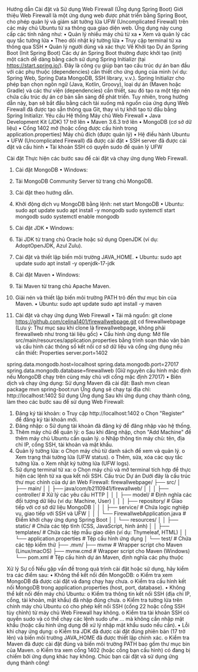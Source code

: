 Hướng dẫn Cài đặt và Sử dụng Web Firewall (Ứng dụng Spring Boot)
Giới thiệu
Web Firewall là một ứng dụng web được phát triển bằng Spring Boot, cho phép quản lý và giám sát tường lửa UFW (Uncomplicated Firewall) trên các máy chủ Ubuntu từ xa thông qua giao diện web. Ứng dụng này cung cấp các tính năng như:
•	Quản lý nhiều máy chủ từ xa
•	Xem và quản lý các quy tắc tường lửa
•	Theo dõi nhật ký tường lửa
•	Truy cập terminal từ xa thông qua SSH
•	Quản lý người dùng và xác thực
Về Khởi tạo Dự án Spring Boot (Init Spring Boot)
Các dự án Spring Boot thường được khởi tạo (init) một cách dễ dàng bằng cách sử dụng Spring Initializr (tại https://start.spring.io/). Đây là công cụ giúp bạn tạo cấu trúc dự án ban đầu với các phụ thuộc (dependencies) cần thiết cho ứng dụng của mình (ví dụ: Spring Web, Spring Data MongoDB, SSH library, v.v.). Spring Initializr cho phép bạn chọn ngôn ngữ (Java, Kotlin, Groovy), loại dự án (Maven hoặc Gradle) và các thư viện (dependencies) cần thiết, sau đó tạo ra một tệp nén chứa cấu trúc dự án cơ bản sẵn sàng để phát triển.
Tuy nhiên, trong hướng dẫn này, bạn sẽ bắt đầu bằng cách tải xuống mã nguồn của ứng dụng Web Firewall đã được tạo sẵn thông qua Git, thay vì tự khởi tạo từ đầu bằng Spring Initializr.
Yêu cầu Hệ thống
Máy chủ Web Firewall
•	Java Development Kit (JDK) 17 trở lên
•	Maven 3.6.3 trở lên
•	MongoDB (cơ sở dữ liệu)
•	Cổng 1402 mở (hoặc cổng được cấu hình trong application.properties)
Máy chủ đích (được quản lý)
•	Hệ điều hành Ubuntu
•	UFW (Uncomplicated Firewall) đã được cài đặt
•	SSH server đã được cài đặt và cấu hình
•	Tài khoản SSH có quyền sudo để quản lý UFW

Cài đặt
Thực hiện các bước sau để cài đặt và chạy ứng dụng Web Firewall.
1. Cài đặt MongoDB
•	Windows:
1.	Tải MongoDB Community Server từ trang chủ MongoDB.
2.	Cài đặt theo hướng dẫn.
3.	Khởi động dịch vụ MongoDB bằng lệnh: 
net start MongoDB
•	Ubuntu:
sudo apt update
sudo apt install -y mongodb
sudo systemctl start mongodb
sudo systemctl enable mongodb
2. Cài đặt JDK
•	Windows:
1.	Tải JDK từ trang chủ Oracle hoặc sử dụng OpenJDK (ví dụ: AdoptOpenJDK, Azul Zulu).
2.	Cài đặt và thiết lập biến môi trường JAVA_HOME.
•	Ubuntu:
sudo apt update
sudo apt install -y openjdk-17-jdk
3. Cài đặt Maven
•	Windows:
1.	Tải Maven từ trang chủ Apache Maven.
2.	Giải nén và thiết lập biến môi trường PATH trỏ đến thư mục bin của Maven.
•	Ubuntu:
sudo apt update
sudo apt install -y maven



4. Cài đặt và chạy ứng dụng Web Firewall
•	Tải mã nguồn:
git clone https://github.com/celina1401/firewallwebpage.git
cd firewallwebpage
(Lưu ý: Thư mục sau khi clone là firewallwebpage, không phải firewallweb như trong tài liệu gốc)
•	Cấu hình ứng dụng: Mở file src/main/resources/application.properties bằng trình soạn thảo văn bản và cấu hình các thông số kết nối cơ sở dữ liệu và cổng ứng dụng nếu cần thiết:
Properties
server.port=1402

spring.data.mongodb.host=localhost
spring.data.mongodb.port=27017
spring.data.mongodb.database=firewallweb
(Giữ nguyên cấu hình mặc định nếu MongoDB chạy trên cùng máy chủ với cổng mặc định 27017)
•	Biên dịch và chạy ứng dụng: Sử dụng Maven đã cài đặt:
Bash
mvn clean package
mvn spring-boot:run
Ứng dụng sẽ chạy tại địa chỉ: http://localhost:1402
Sử dụng Ứng dụng
Sau khi ứng dụng chạy thành công, làm theo các bước sau để sử dụng Web Firewall:
1.	Đăng ký tài khoản:
o	Truy cập http://localhost:1402
o	Chọn "Register" để đăng ký tài khoản mới.
2.	Đăng nhập:
o	Sử dụng tài khoản đã đăng ký để đăng nhập vào hệ thống.
3.	Thêm máy chủ để quản lý:
o	Sau khi đăng nhập, chọn "Add Machine" để thêm máy chủ Ubuntu cần quản lý.
o	Nhập thông tin máy chủ: tên, địa chỉ IP, cổng SSH, tài khoản và mật khẩu.
4.	Quản lý tường lửa:
o	Chọn máy chủ từ danh sách để xem và quản lý.
o	Xem trạng thái tường lửa (UFW status).
o	Thêm, sửa, xóa các quy tắc tường lửa.
o	Xem nhật ký tường lửa (UFW logs).
5.	Sử dụng terminal từ xa:
o	Chọn máy chủ và mở terminal tích hợp để thực hiện các lệnh từ xa qua kết nối SSH.
Cấu trúc Dự án
Dưới đây là cấu trúc thư mục chính của dự án Web Firewall:
firewallwebpage/
├── src/
│   ├── main/
│   │   ├── java/com/b2110941/firewallweb/
│   │   │   ├── controller/      # Xử lý các yêu cầu HTTP
│   │   │   ├── model/         # Định nghĩa các đối tượng dữ liệu (ví dụ: Machine, User)
│   │   │   ├── repository/      # Giao tiếp với cơ sở dữ liệu MongoDB
│   │   │   ├── service/       # Chứa logic nghiệp vụ, giao tiếp với SSH và UFW
│   │   │   └── FirewallwebApplication.java  # Điểm khởi chạy ứng dụng Spring Boot
│   │   └── resources/
│   │       ├── static/        # Chứa các tệp tĩnh (CSS, JavaScript, hình ảnh)
│   │       ├── templates/     # Chứa các tệp mẫu giao diện (ví dụ: Thymeleaf, HTML)
│   │       └── application.properties   # Tệp cấu hình ứng dụng
│   └── test/              # Chứa các tệp kiểm thử
├── .mvn/
├── mvnw                 # Wrapper script cho Maven (Linux/macOS)
├── mvnw.cmd             # Wrapper script cho Maven (Windows)
└── pom.xml              # Tệp cấu hình dự án Maven, định nghĩa các phụ thuộc


Xử lý Sự cố
Nếu gặp vấn đề trong quá trình cài đặt hoặc sử dụng, hãy kiểm tra các điểm sau:
•	Không thể kết nối đến MongoDB:
o	Kiểm tra xem MongoDB đã được cài đặt và đang chạy hay chưa.
o	Kiểm tra cấu hình kết nối MongoDB trong application.properties (host, port, database).
•	Không thể kết nối đến máy chủ Ubuntu:
o	Kiểm tra thông tin kết nối SSH (địa chỉ IP, cổng, tài khoản, mật khẩu) đã nhập đúng chưa.
o	Kiểm tra tường lửa trên chính máy chủ Ubuntu có cho phép kết nối SSH (cổng 22 hoặc cổng SSH tùy chỉnh) từ máy chủ Web Firewall hay không.
o	Kiểm tra tài khoản SSH có quyền sudo và có thể chạy các lệnh sudo ufw ... mà không cần nhập mật khẩu (hoặc cấu hình ứng dụng để xử lý nhập mật khẩu sudo nếu cần).
•	Lỗi khi chạy ứng dụng:
o	Kiểm tra JDK đã được cài đặt đúng phiên bản (17 trở lên) và biến môi trường JAVA_HOME đã được thiết lập chính xác.
o	Kiểm tra Maven đã được cài đặt đúng và biến môi trường PATH bao gồm thư mục bin của Maven.
o	Kiểm tra xem cổng 1402 (hoặc cổng bạn cấu hình) có đang bị chiếm bởi ứng dụng khác hay không.
Chúc bạn cài đặt và sử dụng ứng dụng thành công!

